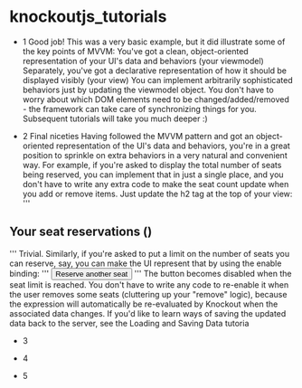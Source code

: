 # knockoutjs_tutorials
- 1
Good job!
This was a very basic example, but it did illustrate some of the key points of MVVM:
You've got a clean, object-oriented representation of your UI's data and behaviors (your viewmodel)
Separately, you've got a declarative representation of how it should be displayed visibly (your view)
You can implement arbitrarily sophisticated behaviors just by updating the viewmodel object. You don't have to worry about which DOM elements need to be changed/added/removed - the framework can take care of synchronizing things for you.
Subsequent tutorials will take you much deeper :)

- 2
Final niceties
Having followed the MVVM pattern and got an object-oriented representation of the UI's data and behaviors, you're in a great position to sprinkle on extra behaviors in a very natural and convenient way.
For example, if you're asked to display the total number of seats being reserved, you can implement that in just a single place, and you don't have to write any extra code to make the seat count update when you add or remove items. Just update the h2 tag at the top of your view:
'''
<h2>Your seat reservations (<span data-bind="text: seats().length"></span>)</h2>
'''
Trivial.
Similarly, if you're asked to put a limit on the number of seats you can reserve, say, you can make the UI represent that by using the enable binding:
'''
<button data-bind="click: addSeat, enable: seats().length < 5">Reserve another seat</button>
'''
The button becomes disabled when the seat limit is reached. You don't have to write any code to re-enable it when the user removes some seats (cluttering up your "remove" logic), because the expression will automatically be re-evaluated by Knockout when the associated data changes.
If you'd like to learn ways of saving the updated data back to the server, see the Loading and Saving Data tutoria

- 3

- 4

- 5

